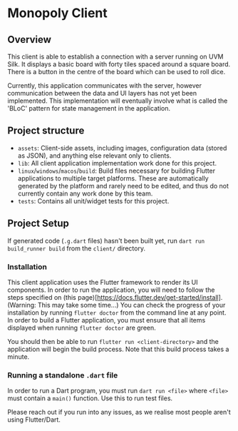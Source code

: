 # Monopoly Client

## Overview

This client is able to establish a connection with a server running on UVM Silk. It displays a basic board with forty tiles spaced around a square board. There is a button in the centre of the board which can be used to roll dice.

Currently, this application communicates with the server, however communication between the data and UI layers has not yet been implemented. This implementation will eventually involve what is called the 'BLoC' pattern for state management in the application.

## Project structure

- `assets`: Client-side assets, including images, configuration data (stored as JSON), and anything else relevant only to clients.
- `lib`: All client application implementation work done for this project.
- `linux`/`windows`/`macos`/`build`: Build files necessary for building Flutter applications to multiple target platforms. These are automatically generated by the platform and rarely need to be edited, and thus do not currently contain any work done by this team.
- `tests`: Contains all unit/widget tests for this project.

## Project Setup

If generated code (`.g.dart` files) hasn't been built yet, run `dart run build_runner build` from the `client/` directory.

### Installation

This client application uses the Flutter framework to render its UI components. In order to run the application, you will need to follow the steps specified on (this page)[https://docs.flutter.dev/get-started/install]. (Warning: This may take some time...) You can check the progress of your installation by running `flutter doctor` from the command line at any point. In order to build a Flutter application, you must ensure that all items displayed when running `flutter doctor` are green.

You should then be able to run `flutter run <client-directory>` and the application will begin the build process. Note that this build process takes a minute.

### Running a standalone `.dart` file

In order to run a Dart program, you must run `dart run <file>` where `<file>` must contain a `main()` function. Use this to run test files.

Please reach out if you run into any issues, as we realise most people aren't using Flutter/Dart.